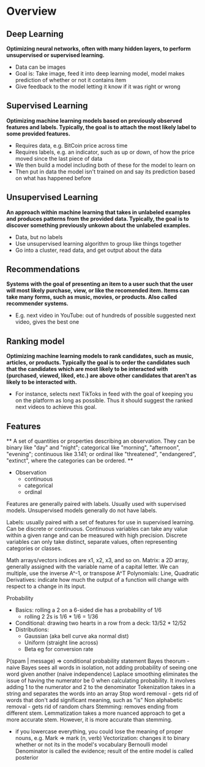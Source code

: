 # Overview

## Deep Learning
**Optimizing neural networks, often with many hidden layers, to perform unsupervised or supervised learning.**
- Data can be images
- Goal is: Take image, feed it into deep learning model, model makes prediction of whether or not it contains item
- Give feedback to the model letting it know if it was right or wrong

## Supervised Learning
**Optimizing machine learning models based on previously observed features and labels. Typically, the goal is to attach the most likely label to some provided features.**
- Requires data, e.g. BitCoin price across time
- Requires labels, e.g. an indicator, such as up or down, of how the price moved since the last piece of data
- We then build a model including both of these for the model to learn on
- Then put in data the model isn't trained on and say its prediction based on what has happened before

## Unsupervised Learning
**An approach within machine learning that takes in unlabeled examples and produces patterns from the provided data. Typically, the goal is to discover something previously unkown about the unlabeled examples.**
- Data, but no labels
- Use unsupervised learning algorithm to group like things together
- Go into a cluster, read data, and get output about the data

## Recommendations
**Systems with the goal of presenting an item to a user such that the user will most likely purchase, view, or like the recomended item. Items can take many forms, such as music, movies, or products. Also called recommender systems.**
- E.g. next video in YouTube: out of hundreds of possible suggested next video, gives the best one

## Ranking model
**Optimizing machine learning models to rank candidates, such as music, articles, or products. Typically the goal is to order the candidates such that the candidates which are most likely to be interacted with (purchased, viewed, liked, etc.) are above other candidates that aren't as likely to be interacted with.**
- For instance, selects next TikToks in feed with the goal of keeping you on the platform as long as possible. Thus it should suggest the ranked next videos to achieve this goal.


## Features
** A set of quantities or properties describing an observation. They can be binary like "day" and "night"; categorical like "morning", "afternoon", "evening"; continuous like 3.141; or ordinal like "threatened", "endangered", "extinct", where the categories can be ordered. **
- Observation
    - continuous
    - categorical
    - ordinal


Features are generally paired with labels. Usually used with supervised models. Unsupervised models generally do not have labels.

Labels: usually paired with a set of features for use in supervised learning. Can be discrete or continuous.
Continuous variables can take any value within a given range and can be measured with high precision.
Discrete variables can only take distinct, separate values, often representing categories or classes.

Math
arrays/vectors
indices are x1, x2, x3, and so on.
Matrix: a 2D array, generally assigned with the variable name of a capital letter. We can multiple, use the inverse A^-1, or transpose A^T
Polynomials: Line, Quadratic
Derivatives: indicate how much the output of a function will change with respect to a change in its input.

Probability
- Basics: rolling a 2 on a 6-sided die has a probability of 1/6
    - rolling 2 2s is 1/6 * 1/6 = 1/36
- Conditional: drawing two hearts in a row from a deck: 13/52 * 12/52
- Distributions:
    - Gaussian (aka bell curve aka normal dist)
    - Uniform (straight line across)
    - Beta eg for conversion rate

P(spam | message) => conditional probability statement
Bayes theorum
    -naive Bayes sees all words in isolation, not adding probability of seeing one word given another (naive independence)
Laplace smoothing eliminates the issue of having the numerator be 0 when calculating probability. It involves adding 1 to the numerator and 2 to the denominator
Tokenization takes in a string and separates the words into an array
Stop word removal - gets rid of words that don't add significant meaning, such as "is"
Non alphabetic removal - gets rid of random chars
Stemming: removes ending from different stem. Lemmatization takes a more nuanced approach to get a more accurate stem. However, it is more accurate than stemming.
* if you lowercase everything, you could lose the meaning of proper nouns, e.g. Mark => mark (n, verb)
Vectorization: changes it to binary whether or not its in the model's vocabulary
Bernoulli model
Denominator is called the evidence; result of the entire model is called posterior